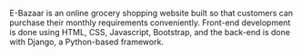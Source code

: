 E-Bazaar is an online grocery shopping website built so that customers can purchase their monthly requirements conveniently. 
Front-end development is done using HTML, CSS, Javascript, Bootstrap, and the back-end is done with Django, a Python-based framework.
